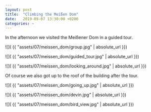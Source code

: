```yaml
---
layout: post
title:  "Climbing the Meißen Dom"
date:   2019-09-07 13:30:00 +0200
categories: ~
---
```


In the afternoon we visited the Meißener Dom in a guided tour.

![]( {{ "assets/07/meissen_dom/group.jpg" | absolute_url }})

![]( {{ "assets/07/meissen_dom/guided_tour.jpg" | absolute_url }})

![]( {{ "assets/07/meissen_dom/looking_around.jpg" | absolute_url }})

Of course we also got up to the roof of the building after the tour.

![]( {{ "assets/07/meissen_dom/going_up.jpg" | absolute_url }})

![]( {{ "assets/07/meissen_dom/devin.jpg" | absolute_url }})

![]( {{ "assets/07/meissen_dom/bird_view.jpg" | absolute_url }})
